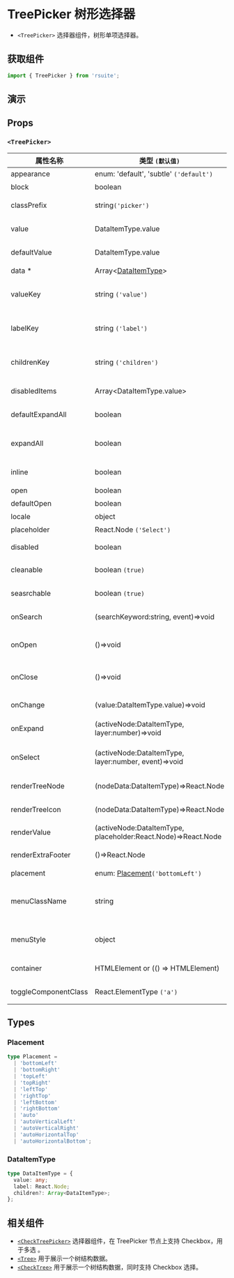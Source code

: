 # TreePicker 树形选择器

- `<TreePicker>` 选择器组件，树形单项选择器。

## 获取组件

```js
import { TreePicker } from 'rsuite';
```

## 演示

<!--{demo}-->

## Props

### `<TreePicker>`

| 属性名称             | 类型 `(默认值)`                                               | 描述                            |
| -------------------- | ------------------------------------------------------------- | ------------------------------- |
| appearance           | enum: 'default', 'subtle' `('default')`                       | 设置外观                        |
| block                | boolean                                                       | 堵塞整行                        |
| classPrefix          | string`('picker')`                                            | 组件 CSS 类的前缀               |
| value                | DataItemType.value                                            | 当前选中的值                    |
| defaultValue         | DataItemType.value                                            | 默认选中的值                    |
| data \*              | Array&lt;[DataItemType](#DataItemType)&gt;                    | tree 数据                       |
| valueKey             | string `('value')`                                            | tree 数据结构 value 属性名称    |
| labelKey             | string `('label')`                                            | tree 数据结构 label 属性名称    |
| childrenKey          | string `('children')`                                         | tree 数据结构 children 属性名称 |
| disabledItems        | Array&lt;DataItemType.value&gt;                               | 禁用节点列表                    |
| defaultExpandAll     | boolean                                                       | 默认展开所有节点                |
| expandAll            | boolean                                                       | (受控)展示/收起所有节点         |
| inline               | boolean                                                       | 是否内联显示 tree               |
| open                 | boolean                                                       | 打开（受控）                    |
| defaultOpen          | boolean                                                       | 默认打开                        |
| locale               | object                                                        | 本地语言                        |
| placeholder          | React.Node `('Select')`                                       | 占位符                          |
| disabled             | boolean                                                       | 是否禁用 Picker                 |
| cleanable            | boolean `(true)`                                              | 是否可以清除                    |
| seasrchable          | boolean `(true)`                                              | 是否可以搜索                    |
| onSearch             | (searchKeyword:string, event)=>void                           | 搜索回调函数                    |
| onOpen               | ()=>void                                                      | 展开 Dropdown 的回调函数        |
| onClose              | ()=>void                                                      | 关闭 Dropdown 的回调函数        |
| onChange             | (value:DataItemType.value)=>void                              | 数据改变的回调函数              |
| onExpand             | (activeNode:DataItemType, layer:number)=>void                 | 树节点展示时的回调              |
| onSelect             | (activeNode:DataItemType, layer:number, event)=>void          | 选择树节点后的回调函数          |
| renderTreeNode       | (nodeData:DataItemType)=>React.Node                           | 自定义渲染 tree 节点            |
| renderTreeIcon       | (nodeData:DataItemType)=>React.Node                           | 自定义渲染 图标                 |
| renderValue          | (activeNode:DataItemType, placeholder:React.Node)=>React.Node | 自定义渲染 placeholder          |
| renderExtraFooter    | ()=>React.Node                                                | 自定义页脚内容                  |
| placement            | enum: [Placement](#Placement)`('bottomLeft')`                 | 打开位置                        |
| menuClassName        | string                                                        | 应用于菜单 DOM 节点的 css class |
| menuStyle            | object                                                        | 应用于菜单 DOM 节点的 style     |
| container            | HTMLElement or (() => HTMLElement)                            | 设置渲染的容器                  |
| toggleComponentClass | React.ElementType `('a')`                                     | 为组件自定义元素类型            |

## Types

### Placement

```ts
type Placement =
  | 'bottomLeft'
  | 'bottomRight'
  | 'topLeft'
  | 'topRight'
  | 'leftTop'
  | 'rightTop'
  | 'leftBottom'
  | 'rightBottom'
  | 'auto'
  | 'autoVerticalLeft'
  | 'autoVerticalRight'
  | 'autoHorizontalTop'
  | 'autoHorizontalBottom';
```

### DataItemType

```ts
type DataItemType = {
  value: any;
  label: React.Node;
  children?: Array<DataItemType>;
};
```

## 相关组件

- [`<CheckTreePicker>`](./check-tree-picker) 选择器组件，在 TreePicker 节点上支持 Checkbox，用于多选 。
- [`<Tree>`](./tree) 用于展示一个树结构数据。
- [`<CheckTree>`](./check-tree) 用于展示一个树结构数据，同时支持 Checkbox 选择。
